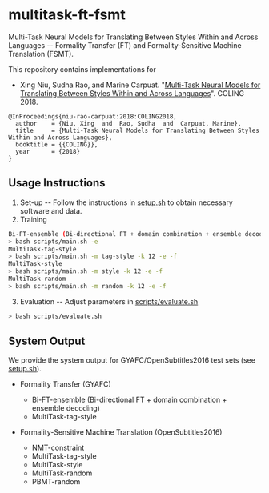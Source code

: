 # multitask-ft-fsmt
Multi-Task Neural Models for Translating Between Styles Within and Across Languages -- Formality Transfer (FT) and Formality-Sensitive Machine Translation (FSMT).

This repository contains implementations for
- Xing Niu, Sudha Rao, and Marine Carpuat. "[Multi-Task Neural Models for Translating Between Styles Within and Across Languages](http://xingniu.org/pub/multitaskftfsmt_coling18)". COLING 2018.
```
@InProceedings{niu-rao-carpuat:2018:COLING2018,
  author    = {Niu, Xing  and  Rao, Sudha  and  Carpuat, Marine},
  title     = {Multi-Task Neural Models for Translating Between Styles Within and Across Languages},
  booktitle = {{COLING}},
  year      = {2018}
}
```

## Usage Instructions
1. Set-up -- Follow the instructions in [setup.sh](setup.sh) to obtain necessary software and data.
2. Training
```bash
Bi-FT-ensemble (Bi-directional FT + domain combination + ensemble decoding)
> bash scripts/main.sh -e
MultiTask-tag-style
> bash scripts/main.sh -m tag-style -k 12 -e -f
MultiTask-style
> bash scripts/main.sh -m style -k 12 -e -f
MultiTask-random
> bash scripts/main.sh -m random -k 12 -e -f
```
3. Evaluation -- Adjust parameters in [scripts/evaluate.sh](scripts/evaluate.sh)
```bash
> bash scripts/evaluate.sh
```

## System Output
We provide the system output for GYAFC/OpenSubtitles2016 test sets (see [setup.sh](setup.sh)).
- Formality Transfer (GYAFC)
  - Bi-FT-ensemble (Bi-directional FT + domain combination + ensemble decoding)
  - MultiTask-tag-style

- Formality-Sensitive Machine Translation (OpenSubtitles2016)
  - NMT-constraint
  - MultiTask-tag-style
  - MultiTask-style
  - MultiTask-random
  - PBMT-random
 
